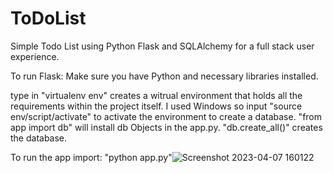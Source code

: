 # ToDoList

Simple Todo List using Python Flask and SQLAlchemy for a full stack user experience.

To run Flask:
Make sure you have Python and necessary libraries installed.

type in "virtualenv env" creates a witrual environment that holds all the requirements within the project itself.
I used Windows so input "source env/script/activate" to activate the environment to create a database.
"from app import db" will install db Objects in the app.py.
"db.create_all()" creates the database.

To run the app import:
"python app.py"![Screenshot 2023-04-07 160122](https://user-images.githubusercontent.com/56123156/230671551-6ef8e089-d04e-45fb-8d1a-564ae94154dd.png)
